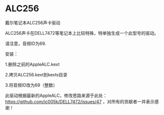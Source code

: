 # ALC256
戴尔笔记本ALC256声卡驱动

ALC256声卡在DELL7472等笔记本上比较特殊，特单独生成一个此型号的驱动。

请注意，音频ID为69.

安装：

1.删除之前的AppleALC.kext

2.拷贝ALC256.kext到kexts目录

3.将音频ID改为69（整数）

此驱动根据最新的AppleALC，修改思路来源于此处：https://github.com/ic005k/DELL7472/issues/47  ，对所有的贡献者一并表示感谢！
